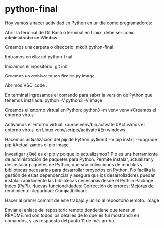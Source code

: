 # python-final
Hoy vamos a hacer actividad en Python en un día como programadores:

Abrir la terminal de Git Bash o terminal en Linux, debe ser como administrador en Window

Creamos una carpeta o directorio: mkdir python-final

Entramos en ella: cd python-final

Iniciamos el repositorio: git init

Creamos un archivo: touch finales.py image

Abrimos VSC: code .

En terminal ingresamos el comando para saber la versión de Python que tenemos instalada: python -V python3 -V image

Creamos el entorno virtual en Python: python3 -m venv venv #Creamos el entorno virtual

Activamos el entorno virtual: source venv/bin/activate #Activamos el entorno virtual en Linux venv/scripts/activate #En windows

Hacemos actualización del pip de Python python3 -m pip install --upgrade pip #Actualizamos el pip image

Investigar ¿Qué es el pip y porque lo actualizamos? Pip es una herramienta de administración de paquetes para Python. Permite instalar, actualizar y desinstalar paquetes de Python, que son colecciones de módulos y bibliotecas necesarios para desarrollar proyectos en Python. Pip facilita la gestión de estas dependencias y asegura que los desarrolladores puedan instalar rápidamente las bibliotecas necesarias desde el Python Package Index (PyPI). Nuevas funcionalidades: Corrección de errores: Mejoras de rendimiento: Seguridad: Compatibilidad:

Hacer al primer commit de este trabajo y unirlo al repositorio remoto. image

Enviar el enlace del repositorio remoto donde tiene que tener un README.md con todos los detalles de lo que les fui mostrando en comandos, y las respuesta del punto 11 de más arriba.

